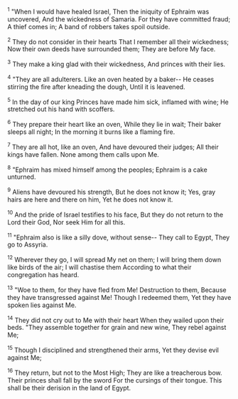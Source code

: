 <sup>1</sup> 
"When I would have healed Israel, Then the iniquity of Ephraim was uncovered, And the wickedness of Samaria. For they have committed fraud; A thief comes in; A band of robbers takes spoil outside. 

<sup>2</sup> 
They do not consider in their hearts That I remember all their wickedness; Now their own deeds have surrounded them; They are before My face. 

<sup>3</sup> 
They make a king glad with their wickedness, And princes with their lies. 

<sup>4</sup> 
"They are all adulterers. Like an oven heated by a baker-- He ceases stirring the fire after kneading the dough, Until it is leavened. 

<sup>5</sup> 
In the day of our king Princes have made him sick, inflamed with wine; He stretched out his hand with scoffers. 

<sup>6</sup> 
They prepare their heart like an oven, While they lie in wait; Their baker sleeps all night; In the morning it burns like a flaming fire. 

<sup>7</sup> 
They are all hot, like an oven, And have devoured their judges; All their kings have fallen. None among them calls upon Me. 

<sup>8</sup> 
"Ephraim has mixed himself among the peoples; Ephraim is a cake unturned. 

<sup>9</sup> 
Aliens have devoured his strength, But he does not know it; Yes, gray hairs are here and there on him, Yet he does not know it. 

<sup>10</sup> 
And the pride of Israel testifies to his face, But they do not return to the Lord their God, Nor seek Him for all this.

<sup>11</sup> 
"Ephraim also is like a silly dove, without sense-- They call to Egypt, They go to Assyria. 

<sup>12</sup> 
Wherever they go, I will spread My net on them; I will bring them down like birds of the air; I will chastise them According to what their congregation has heard. 

<sup>13</sup> 
"Woe to them, for they have fled from Me! Destruction to them, Because they have transgressed against Me! Though I redeemed them, Yet they have spoken lies against Me. 

<sup>14</sup> 
They did not cry out to Me with their heart When they wailed upon their beds. "They assemble together for grain and new wine, They rebel against Me; 

<sup>15</sup> 
Though I disciplined and strengthened their arms, Yet they devise evil against Me; 

<sup>16</sup> 
They return, but not to the Most High; They are like a treacherous bow. Their princes shall fall by the sword For the cursings of their tongue. This shall be their derision in the land of Egypt.